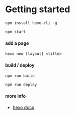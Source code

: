 # Getting started

```
npm install hexo-cli -g

npm start
```

#### add a page

```
hexo new [layout] <title>
```

#### build / deploy

```
npm run build

npm run deploy
```

#### more info
- [hexo docs](https://hexo.io/docs)
